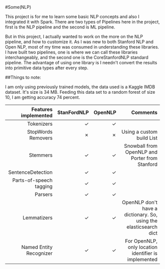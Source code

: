 #Some(NLP)

This project is for me to learn some basic NLP concepts and also I integrated it with Spark.
There are two types of Pipelines here in the project, first is the NLP pipeline and
the second is ML pipeline.

But in this project, I actually wanted to work on the more on the NLP pipeline, and how to customize it.
As I was new to both Stanford NLP and Open NLP, most of my time was consumed in understanding these libraries.
I have built two pipelines, one is where we can call these libraries interchangeably, and
the second one is the CoreStanfordNLP standard pipeline. The advantage of using one library is I needn't convert the results into primitive data types after every step.

##Things to note:

I am only using previously trained models, the data used is a Kaggle IMDB dataset. It's size is 34 MB. Feeding this data set to a random forest 
of size 10, I am getting accuracy 74 percent.


Features implemented |  StanFordNLP | OpenNLP | Comments |
--------------------:|-------------:|--------:|---------:|
Tokenizers           |                ✓                  |             ✓             |
StopWords Removers   |                ✗                  |             ✗             |  Using a custom build List 
Stemmers             |                ✓                  |             ✓             |  Snowball from OpenNLP and Porter from Stanford                                                                         
SentenceDetection           |                ✓                  |             ✓             |
Parts-of-speech tagging     |                ✓                  |             ✓             |
Parsers                     |                ✓                  |             ✓             |
Lemmatizers                 |                ✓                  |             ✓             |  OpenNLP don't have a dictionary. So, using the elasticsearch dict
Named Entity Recognizer     |                ✓                  |             ✓             |  For OpenNLP, only location identifier is implemented
